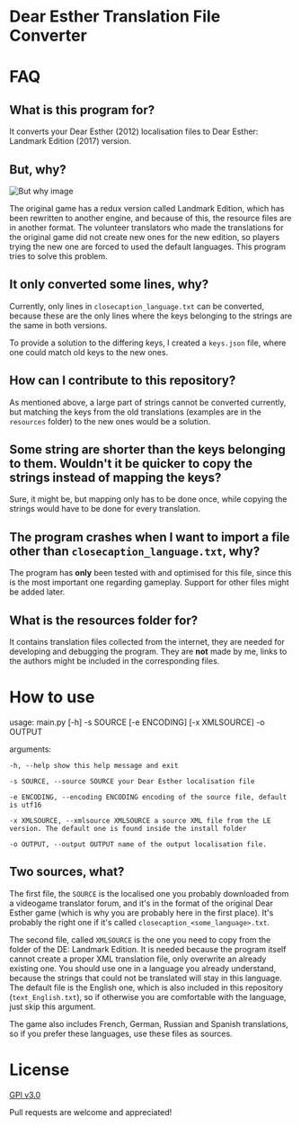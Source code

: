 # Dear Esther Translation File Converter

# FAQ

## What is this program for?
It converts your Dear Esther (2012) localisation files to Dear Esther: Landmark Edition (2017) version.

## But, why?
![But why image](http://giphygifs.s3.amazonaws.com/media/1M9fmo1WAFVK0/giphy.gif)

The original game has a redux version called Landmark Edition, which has been rewritten to another engine, and because of this, the resource files are in another format. The volunteer translators who made the translations for the original game did not create new ones for the new edition, so players trying the new one are forced to used the default languages. This program tries to solve this problem.

## It only converted some lines, why?
Currently, only lines in `closecaption_language.txt` can be converted, because these are the only lines where the keys belonging to the strings are the same in both versions.

To provide a solution to the differing keys, I created a `keys.json` file, where one could match old keys to the new ones.

## How can I contribute to this repository?
As mentioned above, a large part of strings cannot be converted currently, but matching the keys from the old translations (examples are in the `resources` folder) to the new ones would be a solution.

## Some string are shorter than the keys belonging to them. Wouldn't it be quicker to copy the strings instead of mapping the keys?
Sure, it might be, but mapping only has to be done once, while copying the strings would have to be done for every translation.

## The program crashes when I want to import a file other than `closecaption_language.txt`, why?
The program has **only** been tested with and optimised for this file, since this is the most important one regarding gameplay. Support for other files might be added later.

## What is the resources folder for?
It contains translation files collected from the internet, they are needed for developing and debugging the program. They are **not** made by me, links to the authors might be included in the corresponding files.

# How to use

usage: main.py [-h] -s SOURCE [-e ENCODING] [-x XMLSOURCE] -o OUTPUT

arguments:
```
-h, --help show this help message and exit

-s SOURCE, --source SOURCE your Dear Esther localisation file

-e ENCODING, --encoding ENCODING encoding of the source file, default is utf16

-x XMLSOURCE, --xmlsource XMLSOURCE a source XML file from the LE version. The default one is found inside the install folder

-o OUTPUT, --output OUTPUT name of the output localisation file.
```
## Two sources, what?
The first file, the `SOURCE` is the localised one you probably downloaded from a videogame translator forum, and it's in the format of the original Dear Esther game (which is why you are probably here in the first place). It's probably the right one if it's called `closecaption_<some_language>.txt`.

The second file, called `XMLSOURCE` is the one you need to copy from the folder of the DE: Landmark Edition. It is needed because the program itself cannot create a proper XML translation file, only overwrite an already existing one. You should use one in a language you already understand, because the strings that could not be translated will stay in this language. The default file is the English one, which is also included in this repository (`text_English.txt`), so if otherwise you are comfortable with the language, just skip this argument.

The game also includes French, German, Russian and Spanish translations, so if you prefer these languages, use these files as sources.

# License
[GPl v3.0](https://choosealicense.com/licenses/gpl-3.0/)

Pull requests are welcome and appreciated!

